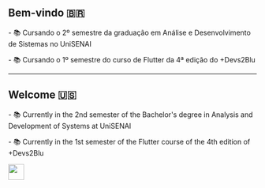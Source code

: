 <h2>Bem-vindo 🇧🇷</h2>

<div>
    <p>- 📚 Cursando o 2º semestre da graduação em Análise e Desenvolvimento de Sistemas no UniSENAI</p>
    <p>- 📚 Cursando o 1º semestre do curso de Flutter da 4ª edição do +Devs2Blu</p>
</div>

<hr>

<h2>Welcome 🇺🇸</h2>

<div>
    <p>- 📚 Currently in the 2nd semester of the Bachelor's degree in Analysis and Development of Systems at UniSENAI</p>
    <p>- 📚 Currently in the 1st semester of the Flutter course of the 4th edition of +Devs2Blu</p>
</div>

<div>
    <a href="https://linkedin.com/in/gabriells-">
        <img src="https://cdn.jsdelivr.net/gh/devicons/devicon@latest/icons/linkedin/linkedin-original.svg" height="32" width="32"/>
    </a>
</div>